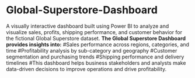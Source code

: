 # Global-Superstore-Dashboard
 A visually interactive dashboard built using Power BI to analyze and visualize sales, profits, shipping performance, and customer behavior for the fictional Global Superstore dataset.
**The Global Superstore Dashboard provides insights into:**
#Sales performance across regions, categories, and time
#Profitability analysis by sub-category and geography
#Customer segmentation and purchasing trends
#Shipping performance and delivery timelines
#This dashboard helps business stakeholders and analysts make data-driven decisions to improve operations and drive profitability.
